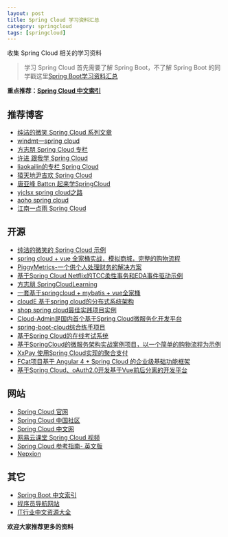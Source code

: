 ```yaml
---
layout: post
title: Spring Cloud 学习资料汇总
category: springcloud
tags: [springcloud]
---
```


收集 Spring Cloud 相关的学习资料


> 学习 Spring Cloud 首先需要了解 Spring Boot，不了解 Spring Boot 的同学戳这里[Spring Boot学习资料汇总](http://www.intelyes.xyz/springboot/2015/12/30/springboot-collect.html)


**重点推荐：[Spring Cloud 中文索引](http://springcloud.fun/)**


## 推荐博客

- [纯洁的微笑 Spring Cloud 系列文章](http://www.intelyes.xyz/spring-cloud) 
- [windmt一spring cloud](https://windmt.com/tags/Spring-Cloud/)  
- [方志朋 Spring Cloud 专栏](http://blog.csdn.net/column/details/15197.html)  
- [许进 跟我学 Spring Cloud](http://xujin.org/categories/%E8%B7%9F%E6%88%91%E5%AD%A6Spring-Cloud/)  
- [liaokailin的专栏 Spring Cloud](http://blog.csdn.net/liaokailin/article/category/6212338)  
- [猿天地尹吉欢 Spring Cloud](http://cxytiandi.com/blog/detail/17470)  
- [唐亚峰 Battcn 起来学SpringCloud](https://blog.battcn.com/categories/SpringCloud/)  
- [yjclsx spring cloud之路](https://blog.csdn.net/column/details/24531.html)  
- [aoho spring cloud](http://blueskykong.com/tags/Spring-Cloud)  
- [江南一点雨 Spring Cloud ](https://wangsong.blog.csdn.net/column/info/17373)  


## 开源

- [纯洁的微笑的 Spring Cloud 示例](https://github.com/ityouknow/spring-cloud-examples)  
- [spring cloud + vue 全家桶实战，模拟商城，完整的购物流程](https://github.com/paascloud/paascloud-master)  
- [PiggyMetrics-一个供个人处理财务的解决方案](https://github.com/sqshq/PiggyMetrics)  
- [基于Spring Cloud Netflix的TCC柔性事务和EDA事件驱动示例](https://github.com/prontera/spring-cloud-rest-tcc)  
- [方志朋 SpringCloudLearning](https://github.com/forezp/SpringCloudLearning)  
- [一套基于springcloud + mybatis + vue全家桶](https://github.com/OptionalDay/spring-cloud-vue)  
- [cloudE 基于spring cloud的分布式系统架构](https://github.com/vangao1989/cloudE)  
- [shop spring cloud最佳实践项目实例](https://github.com/lrwinx/shop) 
- [Cloud-Admin是国内首个基于Spring Cloud微服务化开发平台](https://gitee.com/minull/ace-security)  
- [spring-boot-cloud综合练手项目](https://github.com/zhangxd1989/spring-boot-cloud)  
- [基于Spring Cloud的在线考试系统](https://gitee.com/wells2333/spring-cloud-online-exam)  
- [基于SpringCloud的微服务架构实战案例项目，以一个简单的购物流程为示例](https://github.com/backkoms/simplemall)  
- [XxPay 使用Spring Cloud实现的聚合支付](https://gitee.com/jmdhappy/xxpay-master)  
- [FCat项目基于 Angular 4 + Spring Cloud 的企业级基础功能框架](https://gitee.com/xfdm/FCat)  
- [基于Spring Cloud、oAuth2.0开发基于Vue前后分离的开发平台](https://gitee.com/log4j/pig)  


## 网站

- [Spring Cloud 官网](http://projects.spring.io/spring-cloud/)  
- [Spring Cloud 中国社区](http://springcloud.cn/)  
- [Spring Cloud 中文网](https://springcloud.cc/) 
- [网易云课堂 Spring Cloud 视频](http://study.163.com/courses-search?keyword=Spring%20Cloud)  
- [Spring Cloud 参考指南- 英文版](https://projects.spring.io/spring-cloud/spring-cloud.html)  
- [Nepxion](https://github.com/Nepxion/Aquarius)  


## 其它

- [Spring Boot 中文索引](https://github.com/ityouknow/awesome-spring-boot)   
- [程序员导航网站](http://tooool.org/)  
- [IT行业中文资源大全](https://github.com/ityouknow/awesome-list)  




**欢迎大家推荐更多的资料**